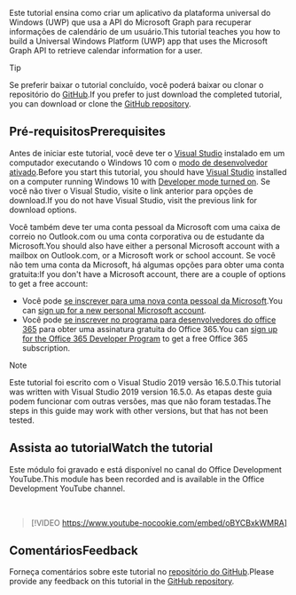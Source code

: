 <!-- markdownlint-disable MD002 MD041 -->

<span data-ttu-id="bc89e-101">Este tutorial ensina como criar um aplicativo da plataforma universal do Windows (UWP) que usa a API do Microsoft Graph para recuperar informações de calendário de um usuário.</span><span class="sxs-lookup"><span data-stu-id="bc89e-101">This tutorial teaches you how to build a Universal Windows Platform (UWP) app that uses the Microsoft Graph API to retrieve calendar information for a user.</span></span>

> [!TIP]
> <span data-ttu-id="bc89e-102">Se preferir baixar o tutorial concluído, você poderá baixar ou clonar o repositório do [GitHub](https://github.com/microsoftgraph/msgraph-training-uwp).</span><span class="sxs-lookup"><span data-stu-id="bc89e-102">If you prefer to just download the completed tutorial, you can download or clone the [GitHub repository](https://github.com/microsoftgraph/msgraph-training-uwp).</span></span>

## <a name="prerequisites"></a><span data-ttu-id="bc89e-103">Pré-requisitos</span><span class="sxs-lookup"><span data-stu-id="bc89e-103">Prerequisites</span></span>

<span data-ttu-id="bc89e-104">Antes de iniciar este tutorial, você deve ter o [Visual Studio](https://visualstudio.microsoft.com/vs/) instalado em um computador executando o Windows 10 com o [modo de desenvolvedor ativado](https://docs.microsoft.com/windows/uwp/get-started/enable-your-device-for-development).</span><span class="sxs-lookup"><span data-stu-id="bc89e-104">Before you start this tutorial, you should have [Visual Studio](https://visualstudio.microsoft.com/vs/) installed on a computer running Windows 10 with [Developer mode turned on](https://docs.microsoft.com/windows/uwp/get-started/enable-your-device-for-development).</span></span> <span data-ttu-id="bc89e-105">Se você não tiver o Visual Studio, visite o link anterior para opções de download.</span><span class="sxs-lookup"><span data-stu-id="bc89e-105">If you do not have Visual Studio, visit the previous link for download options.</span></span>

<span data-ttu-id="bc89e-106">Você também deve ter uma conta pessoal da Microsoft com uma caixa de correio no Outlook.com ou uma conta corporativa ou de estudante da Microsoft.</span><span class="sxs-lookup"><span data-stu-id="bc89e-106">You should also have either a personal Microsoft account with a mailbox on Outlook.com, or a Microsoft work or school account.</span></span> <span data-ttu-id="bc89e-107">Se você não tem uma conta da Microsoft, há algumas opções para obter uma conta gratuita:</span><span class="sxs-lookup"><span data-stu-id="bc89e-107">If you don't have a Microsoft account, there are a couple of options to get a free account:</span></span>

- <span data-ttu-id="bc89e-108">Você pode [se inscrever para uma nova conta pessoal da Microsoft](https://signup.live.com/signup?wa=wsignin1.0&rpsnv=12&ct=1454618383&rver=6.4.6456.0&wp=MBI_SSL_SHARED&wreply=https://mail.live.com/default.aspx&id=64855&cbcxt=mai&bk=1454618383&uiflavor=web&uaid=b213a65b4fdc484382b6622b3ecaa547&mkt=E-US&lc=1033&lic=1).</span><span class="sxs-lookup"><span data-stu-id="bc89e-108">You can [sign up for a new personal Microsoft account](https://signup.live.com/signup?wa=wsignin1.0&rpsnv=12&ct=1454618383&rver=6.4.6456.0&wp=MBI_SSL_SHARED&wreply=https://mail.live.com/default.aspx&id=64855&cbcxt=mai&bk=1454618383&uiflavor=web&uaid=b213a65b4fdc484382b6622b3ecaa547&mkt=E-US&lc=1033&lic=1).</span></span>
- <span data-ttu-id="bc89e-109">Você pode [se inscrever no programa para desenvolvedores do office 365](https://developer.microsoft.com/office/dev-program) para obter uma assinatura gratuita do Office 365.</span><span class="sxs-lookup"><span data-stu-id="bc89e-109">You can [sign up for the Office 365 Developer Program](https://developer.microsoft.com/office/dev-program) to get a free Office 365 subscription.</span></span>

> [!NOTE]
> <span data-ttu-id="bc89e-110">Este tutorial foi escrito com o Visual Studio 2019 versão 16.5.0.</span><span class="sxs-lookup"><span data-stu-id="bc89e-110">This tutorial was written with Visual Studio 2019 version 16.5.0.</span></span> <span data-ttu-id="bc89e-111">As etapas deste guia podem funcionar com outras versões, mas que não foram testadas.</span><span class="sxs-lookup"><span data-stu-id="bc89e-111">The steps in this guide may work with other versions, but that has not been tested.</span></span>

## <a name="watch-the-tutorial"></a><span data-ttu-id="bc89e-112">Assista ao tutorial</span><span class="sxs-lookup"><span data-stu-id="bc89e-112">Watch the tutorial</span></span>

<span data-ttu-id="bc89e-113">Este módulo foi gravado e está disponível no canal do Office Development YouTube.</span><span class="sxs-lookup"><span data-stu-id="bc89e-113">This module has been recorded and is available in the Office Development YouTube channel.</span></span>

<!-- markdownlint-disable MD033 MD034 -->
<br/>

> [!VIDEO https://www.youtube-nocookie.com/embed/oBYCBxkWMRA]
<!-- markdownlint-enable MD033 MD034 -->

## <a name="feedback"></a><span data-ttu-id="bc89e-114">Comentários</span><span class="sxs-lookup"><span data-stu-id="bc89e-114">Feedback</span></span>

<span data-ttu-id="bc89e-115">Forneça comentários sobre este tutorial no [repositório do GitHub](https://github.com/microsoftgraph/msgraph-training-uwp).</span><span class="sxs-lookup"><span data-stu-id="bc89e-115">Please provide any feedback on this tutorial in the [GitHub repository](https://github.com/microsoftgraph/msgraph-training-uwp).</span></span>
